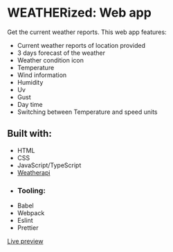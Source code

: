 # WEATHERized: Web app
Get the current weather reports.
This web app features:

- Current weather reports of location provided
- 3 days forecast of the weather
- Weather condition icon
- Temperature
- Wind information
- Humidity
- Uv
- Gust
- Day time
- Switching between Temperature and speed units

## Built with:
- HTML
- CSS
- JavaScript/TypeScript
- [Weatherapi](https://weatherapi.com)
- ### Tooling:
 - Babel
 - Webpack
 - Eslint
 - Prettier

[Live preview](https://xirlorm.github.io/weatherized/)
